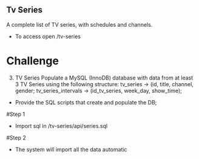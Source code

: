 ## Tv Series ##

A complete list of TV series, with schedules and channels.
* To access open /tv-series

# Challenge
3. TV Series 
Populate a MySQL (InnoDB) database with data from at least 3 TV Series using the following structure: tv_series -> (id, title, channel, gender; 
tv_series_intervals -> (id_tv_series, week_day, show_time); 
* Provide the SQL scripts that create and populate the DB; 

#Step 1
- Import sql in /tv-series/api/series.sql

#Step 2
- The system will import all the data automatic



